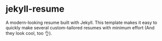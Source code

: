 # jekyll-resume
A modern-looking resume built with Jekyll.
This template makes it easy to quickly make several custom-tailored resumes with minimum effort
(And they look cool, too 👌).
